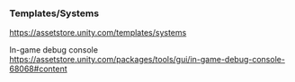 
### Templates/Systems

https://assetstore.unity.com/templates/systems




In-game debug console \
https://assetstore.unity.com/packages/tools/gui/in-game-debug-console-68068#content
